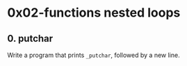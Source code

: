 # 0x02-functions nested loops

## 0. putchar
Write a program that prints `_putchar`, followed by a new line.
